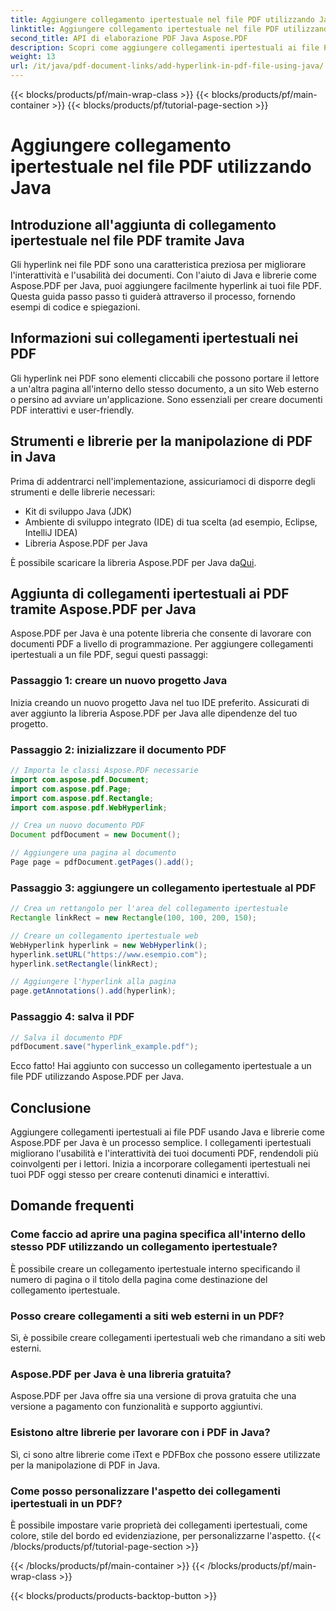```yaml
---
title: Aggiungere collegamento ipertestuale nel file PDF utilizzando Java
linktitle: Aggiungere collegamento ipertestuale nel file PDF utilizzando Java
second_title: API di elaborazione PDF Java Aspose.PDF
description: Scopri come aggiungere collegamenti ipertestuali ai file PDF usando Java con istruzioni dettagliate e codice sorgente. Migliora i tuoi documenti PDF con l'interattività.
weight: 13
url: /it/java/pdf-document-links/add-hyperlink-in-pdf-file-using-java/
---
```


{{< blocks/products/pf/main-wrap-class >}}
{{< blocks/products/pf/main-container >}}
{{< blocks/products/pf/tutorial-page-section >}}

# Aggiungere collegamento ipertestuale nel file PDF utilizzando Java


## Introduzione all'aggiunta di collegamento ipertestuale nel file PDF tramite Java

Gli hyperlink nei file PDF sono una caratteristica preziosa per migliorare l'interattività e l'usabilità dei documenti. Con l'aiuto di Java e librerie come Aspose.PDF per Java, puoi aggiungere facilmente hyperlink ai tuoi file PDF. Questa guida passo passo ti guiderà attraverso il processo, fornendo esempi di codice e spiegazioni.

## Informazioni sui collegamenti ipertestuali nei PDF

Gli hyperlink nei PDF sono elementi cliccabili che possono portare il lettore a un'altra pagina all'interno dello stesso documento, a un sito Web esterno o persino ad avviare un'applicazione. Sono essenziali per creare documenti PDF interattivi e user-friendly.

## Strumenti e librerie per la manipolazione di PDF in Java

Prima di addentrarci nell'implementazione, assicuriamoci di disporre degli strumenti e delle librerie necessari:

- Kit di sviluppo Java (JDK)
- Ambiente di sviluppo integrato (IDE) di tua scelta (ad esempio, Eclipse, IntelliJ IDEA)
- Libreria Aspose.PDF per Java

 È possibile scaricare la libreria Aspose.PDF per Java da[Qui](https://releases.aspose.com/pdf/java/).

## Aggiunta di collegamenti ipertestuali ai PDF tramite Aspose.PDF per Java

Aspose.PDF per Java è una potente libreria che consente di lavorare con documenti PDF a livello di programmazione. Per aggiungere collegamenti ipertestuali a un file PDF, segui questi passaggi:

### Passaggio 1: creare un nuovo progetto Java

Inizia creando un nuovo progetto Java nel tuo IDE preferito. Assicurati di aver aggiunto la libreria Aspose.PDF per Java alle dipendenze del tuo progetto.

### Passaggio 2: inizializzare il documento PDF

```java
// Importa le classi Aspose.PDF necessarie
import com.aspose.pdf.Document;
import com.aspose.pdf.Page;
import com.aspose.pdf.Rectangle;
import com.aspose.pdf.WebHyperlink;

// Crea un nuovo documento PDF
Document pdfDocument = new Document();

// Aggiungere una pagina al documento
Page page = pdfDocument.getPages().add();
```

### Passaggio 3: aggiungere un collegamento ipertestuale al PDF

```java
// Crea un rettangolo per l'area del collegamento ipertestuale
Rectangle linkRect = new Rectangle(100, 100, 200, 150);

// Creare un collegamento ipertestuale web
WebHyperlink hyperlink = new WebHyperlink();
hyperlink.setURL("https://www.esempio.com");
hyperlink.setRectangle(linkRect);

// Aggiungere l'hyperlink alla pagina
page.getAnnotations().add(hyperlink);
```

### Passaggio 4: salva il PDF

```java
// Salva il documento PDF
pdfDocument.save("hyperlink_example.pdf");
```

Ecco fatto! Hai aggiunto con successo un collegamento ipertestuale a un file PDF utilizzando Aspose.PDF per Java.

## Conclusione

Aggiungere collegamenti ipertestuali ai file PDF usando Java e librerie come Aspose.PDF per Java è un processo semplice. I collegamenti ipertestuali migliorano l'usabilità e l'interattività dei tuoi documenti PDF, rendendoli più coinvolgenti per i lettori. Inizia a incorporare collegamenti ipertestuali nei tuoi PDF oggi stesso per creare contenuti dinamici e interattivi.

## Domande frequenti

### Come faccio ad aprire una pagina specifica all'interno dello stesso PDF utilizzando un collegamento ipertestuale?

È possibile creare un collegamento ipertestuale interno specificando il numero di pagina o il titolo della pagina come destinazione del collegamento ipertestuale.

### Posso creare collegamenti a siti web esterni in un PDF?

Sì, è possibile creare collegamenti ipertestuali web che rimandano a siti web esterni.

### Aspose.PDF per Java è una libreria gratuita?

Aspose.PDF per Java offre sia una versione di prova gratuita che una versione a pagamento con funzionalità e supporto aggiuntivi.

### Esistono altre librerie per lavorare con i PDF in Java?

Sì, ci sono altre librerie come iText e PDFBox che possono essere utilizzate per la manipolazione di PDF in Java.

### Come posso personalizzare l'aspetto dei collegamenti ipertestuali in un PDF?

È possibile impostare varie proprietà dei collegamenti ipertestuali, come colore, stile del bordo ed evidenziazione, per personalizzarne l'aspetto.
{{< /blocks/products/pf/tutorial-page-section >}}

{{< /blocks/products/pf/main-container >}}
{{< /blocks/products/pf/main-wrap-class >}}

{{< blocks/products/products-backtop-button >}}
